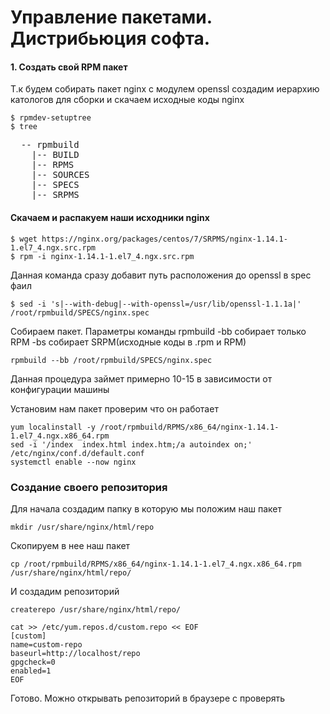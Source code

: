 
# Управление пакетами. Дистрибьюция софта.

#### 1. Создать свой RPM пакет
Т.к будем собирать пакет nginx c модулем openssl создадим иерархию катологов для сборки и скачаем исходные коды nginx
```
$ rpmdev-setuptree
$ tree

```
<pre>
  -- rpmbuild
    |-- BUILD
    |-- RPMS
    |-- SOURCES
    |-- SPECS
    |-- SRPMS
</pre>
#### Скачаем и распакуем наши исходники nginx
```
$ wget https://nginx.org/packages/centos/7/SRPMS/nginx-1.14.1-1.el7_4.ngx.src.rpm
$ rpm -i nginx-1.14.1-1.el7_4.ngx.src.rpm
```
Данная команда сразу добавит путь расположения до openssl в spec фаил

```
$ sed -i 's|--with-debug|--with-openssl=/usr/lib/openssl-1.1.1a|' /root/rpmbuild/SPECS/nginx.spec
```
Собираем пакет. Параметры команды rpmbuild -bb собирает только RPM -bs собирает SRPM(исходные коды в .rpm и RPM)
```
rpmbuild --bb /root/rpmbuild/SPECS/nginx.spec
```

Данная процедура займет примерно 10-15 в зависимости от конфигурации машины

Установим нам пакет проверим что он работает
```
yum localinstall -y /root/rpmbuild/RPMS/x86_64/nginx-1.14.1-1.el7_4.ngx.x86_64.rpm
sed -i '/index  index.html index.htm;/a autoindex on;' /etc/nginx/conf.d/default.conf
systemctl enable --now nginx
```
### Создание своего репозитория
Для начала создадим папку в которую мы положим наш пакет
```
mkdir /usr/share/nginx/html/repo
```
Скопируем в нее наш пакет
```
cp /root/rpmbuild/RPMS/x86_64/nginx-1.14.1-1.el7_4.ngx.x86_64.rpm /usr/share/nginx/html/repo/
```
И создадим репозиторий
```
createrepo /usr/share/nginx/html/repo/
```
```
cat >> /etc/yum.repos.d/custom.repo << EOF
[custom]
name=custom-repo
baseurl=http://localhost/repo
gpgcheck=0
enabled=1
EOF
```
Готово. Можно открывать репозиторий в браузере с проверять
